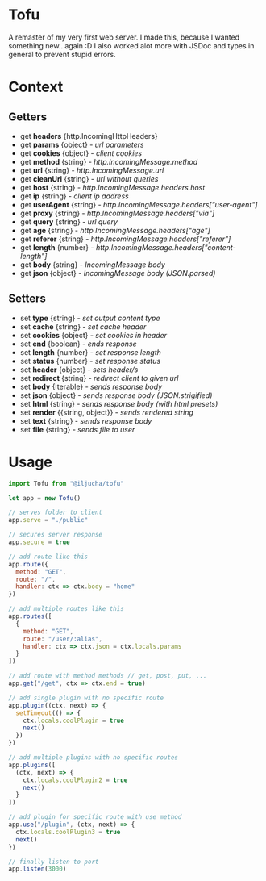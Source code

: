 # Tofu
A remaster of my very first web server.
I made this, because I wanted something new.. again :D
I also worked alot more with JSDoc and types in general to prevent stupid errors.

# Context
## Getters
* get **headers** {http.IncomingHttpHeaders}
* get **params** {object} - *url parameters*
* get **cookies** {object} - *client cookies*
* get **method** {string} - *http.IncomingMessage.method*
* get **url** {string} - *http.IncomingMessage.url*
* get **cleanUrl** {string} - *url without queries*
* get **host** {string} - *http.IncomingMessage.headers.host*
* get **ip** {string} - *client ip address*
* get **userAgent** {string} - *http.IncomingMessage.headers["user-agent"]*
* get **proxy** {string} - *http.IncomingMessage.headers["via"]*
* get **query** {string} - *url query*
* get **age** {string} - *http.IncomingMessage.headers["age"]*
* get **referer** {string} - *http.IncomingMessage.headers["referer"]*
* get **length** {number} - *http.IncomingMessage.headers["content-length"]*
* get **body** {string} - *IncomingMessage body*
* get **json** {object} - *IncomingMessage body (JSON.parsed)*
## Setters
* set **type** {string} - *set output content type*
* set **cache** {string} - *set cache header*
* set **cookies** {object} - *set cookies in header*
* set **end** {boolean} - *ends response*
* set **length** {number} - *set response length*
* set **status** {number} - *set response status*
* set **header** {object} - *sets header/s*
* set **redirect** {string} - *redirect client to given url*
* set **body** {Iterable} - *sends response body*
* set **json** {object} - *sends response body (JSON.strigified)*
* set **html** {string} - *sends response body (with html presets)*
* set **render** {{string, object}} - *sends rendered string*
* set **text** {string} - *sends response body*
* set **file** {string} - *sends file to user*

# Usage 
```javascript
import Tofu from "@iljucha/tofu"

let app = new Tofu()

// serves folder to client
app.serve = "./public"

// secures server response
app.secure = true

// add route like this
app.route({
  method: "GET",
  route: "/",
  handler: ctx => ctx.body = "home"
})

// add multiple routes like this
app.routes([
  {
    method: "GET",
    route: "/user/:alias",
    handler: ctx => ctx.json = ctx.locals.params
  }
])

// add route with method methods // get, post, put, ...
app.get("/get", ctx => ctx.end = true)

// add single plugin with no specific route
app.plugin((ctx, next) => {
  setTimeout(() => {
    ctx.locals.coolPlugin = true
    next()
  })
})

// add multiple plugins with no specific routes 
app.plugins([
  (ctx, next) => {
    ctx.locals.coolPlugin2 = true
    next()
  }
])

// add plugin for specific route with use method
app.use("/plugin", (ctx, next) => {
  ctx.locals.coolPlugin3 = true
  next()
})

// finally listen to port
app.listen(3000)
```
